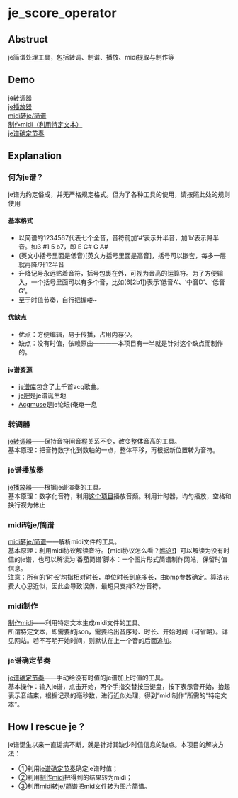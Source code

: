 # je_score_operator

## Abstruct

je简谱处理工具，包括转调、制谱、播放、midi提取与制作等

## Demo

[je转调器](https://madderscientist.github.io/je_score_operator/zdq.html)<br>
[je播放器](https://madderscientist.github.io/je_score_operator/playje.html)<br>
[midi转je/简谱](https://madderscientist.github.io/je_score_operator/miditostr)<br> 
[制作midi（利用特定文本）](https://madderscientist.github.io/je_score_operator/midi.html)<br>
[je谱确定节奏](https://madderscientist.github.io/je_score_operator/beat.html)

## Explanation

### 何为je谱？

je谱为约定俗成，并无严格规定格式。但为了各种工具的使用，请按照此处的规则使用

#### 基本格式

- 以简谱的1234567代表七个全音，音符前加‘#’表示升半音，加‘b’表示降半音。如3 #1 5 b7，即 E C# G A#
- (英文小括号里面是低音)[英文方括号里面是高音]，括号可以嵌套，每多一层就再降/升12半音
- 升降记号永远贴着音符，括号包裹在外，可视为音高的运算符。为了方便输入，一个括号里面可以有多个音，比如(6[2b1])表示‘低音A’、‘中音D’、‘低音G’。
- 至于时值节奏，自行把握喽~

#### 优缺点

- 优点：方便编辑，易于传播，占用内存少。
- 缺点：没有时值，依赖原曲————本项目有一半就是针对这个缺点而制作的。

#### je谱资源

- [je谱库](https://github.com/zytx121/je/issues)包含了上千首acg歌曲。
- [je吧](https://tieba.baidu.com/f?kw=justice_eternal&fr=index)是je谱诞生地
- [Acgmuse](https://www.acgmuse.com)是je论坛(奄奄一息

### 转调器

[je转调器](https://madderscientist.github.io/je_score_operator/zdq.html)——保持音符间音程关系不变，改变整体音高的工具。<br>
基本原理：把音符数字化到数轴的一点，整体平移，再根据新位置转为音符。

### je谱播放器

[je播放器](https://madderscientist.github.io/je_score_operator/playje.html)——根据je谱演奏的工具。<br>
基本原理：数字化音符，利用[这个项目](https://github.com/surikov/webaudiofont)播放音频。利用计时器，均匀播放，空格和换行视为休止

### midi转je/简谱

[midi转je/简谱](https://madderscientist.github.io/je_score_operator/miditostr)——解析midi文件的工具。<br>
基本原理：利用midi协议解读音符。【midi协议怎么看？[瞧这!](https://zhuanlan.zhihu.com/p/464166848)】可以解读为没有时值的je谱，也可以解读为‘番茄简谱’脚本：一个图片形式简谱制作网站，保留时值信息。<br>
注意：所有的‘时长’均指相对时长，单位时长到底多长，由bmp参数确定。算法花费大心思近似，因此会导致误伤，最短只支持32分音符。

### midi制作

[制作midi](https://madderscientist.github.io/je_score_operator/midi.html)——利用特定文本生成midi文件的工具。<br>
所谓特定文本，即需要的json，需要给出音序号、时长、开始时间（可省略）。详见网站。若不写明开始时间，则默认在上一个音的后面追加。


### je谱确定节奏

[je谱确定节奏](https://madderscientist.github.io/je_score_operator/beat.html)——手动给没有时值的je谱加上时值的工具。<br>
基本操作：输入je谱，点击开始，两个手指交替按压键盘，按下表示音开始，抬起表示音结束，根据记录的毫秒数，进行近似处理，得到“midi制作”所需的“特定文本”。


## How I rescue je ?

je谱诞生以来一直诟病不断，就是针对其缺少时值信息的缺点。本项目的解决方法：
- ①利用[je谱确定节奏](https://madderscientist.github.io/je_score_operator/beat.html)确定je谱时值；
- ②利用[制作midi](https://madderscientist.github.io/je_score_operator/midi.html)把得到的结果转为midi；
- ③利用[midi转je/简谱](https://madderscientist.github.io/je_score_operator/miditostr)把mid文件转为图片简谱。
